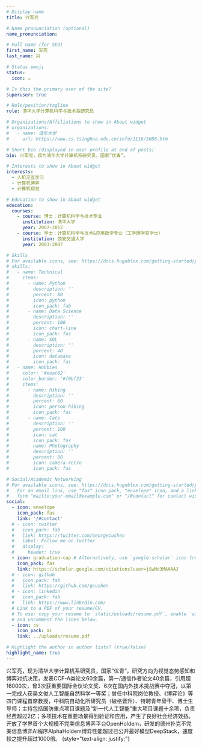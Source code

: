 ```yaml
---
# Display name
title: 兴军亮

# Name pronunciation (optional)
name_pronunciation: 

# Full name (for SEO)
first_name: 军亮
last_name: 兴

# Status emoji
status:
  icon: ☕️

# Is this the primary user of the site?
superuser: true

# Role/position/tagline
role: 清华大学计算机科学与技术系研究员

# Organizations/Affiliations to show in About widget
# organizations:
#   - name: 清华大学
#     url: https://www.cs.tsinghua.edu.cn/info/1116/5088.htm

# Short bio (displayed in user profile at end of posts)
bio: 兴军亮，现为清华大学计算机系研究员，国家“优青”。

# Interests to show in About widget
interests:
  - 人机交互学习
  - 计算机博弈
  - 计算机视觉

# Education to show in About widget
education:
  courses:
    - course: 博士：计算机科学与技术专业
      institution: 清华大学
      year: 2007-2012
    - course: 学士：计算机科学与技术&应用数学专业（工学理学双学士）
      institution: 西安交通大学
      year: 2003-2007

# Skills
# For available icons, see: https://docs.hugoblox.com/getting-started/page-builder/#icons
# skills:
#   - name: Technical
#     items:
#       - name: Python
#         description: ''
#         percent: 80
#         icon: python
#         icon_pack: fab
#       - name: Data Science
#         description: ''
#         percent: 100
#         icon: chart-line
#         icon_pack: fas
#       - name: SQL
#         description: ''
#         percent: 40
#         icon: database
#         icon_pack: fas
#   - name: Hobbies
#     color: '#eeac02'
#     color_border: '#f0bf23'
#     items:
#       - name: Hiking
#         description: ''
#         percent: 60
#         icon: person-hiking
#         icon_pack: fas
#       - name: Cats
#         description: ''
#         percent: 100
#         icon: cat
#         icon_pack: fas
#       - name: Photography
#         description: ''
#         percent: 80
#         icon: camera-retro
#         icon_pack: fas

# Social/Academic Networking
# For available icons, see: https://docs.hugoblox.com/getting-started/page-builder/#icons
#   For an email link, use "fas" icon pack, "envelope" icon, and a link in the
#   form "mailto:your-email@example.com" or "/#contact" for contact widget.
social:
  - icon: envelope
    icon_pack: fas
    link: '/#contact'
  # - icon: twitter
  #   icon_pack: fab
  #   link: https://twitter.com/GeorgeCushen
  #   label: Follow me on Twitter
  #   display:
  #     header: true
  - icon: graduation-cap # Alternatively, use `google-scholar` icon from `ai` icon pack
    icon_pack: fas
    link: https://scholar.google.com/citations?user=jSwNd3MAAAAJ
  # - icon: github
  #   icon_pack: fab
  #   link: https://github.com/gcushen
  # - icon: linkedin
  #   icon_pack: fab
  #   link: https://www.linkedin.com/
  # Link to a PDF of your resume/CV.
  # To use: copy your resume to `static/uploads/resume.pdf`, enable `ai` icons in `params.yaml`,
  # and uncomment the lines below.
  - icon: cv
    icon_pack: ai
    link: ../uploads/resume.pdf

# Highlight the author in author lists? (true/false)
highlight_name: true
---
```


兴军亮，现为清华大学计算机系研究员，国家“优青”，研究方向为视觉态势感知和博弈对抗决策，发表CCF-A类论文60余篇，第一/通信作者论文40余篇，引用超16000次，曾3次获重要国际会议论文奖、6次在国内外技术挑战赛中夺冠，以第一完成人获吴文俊人工智能自然科学一等奖；曾任中科院岗位教授、《博弈论》等四门课程首席教授，中科院自动化所研究员（破格晋升）、特聘青年骨干、博士生导师；主持包括国防重点项目课题及“新一代人工智能”重大项目课题十余项，负责经费超过2亿；多项技术在重要场景得到验证和应用，产生了良好社会经济效益。开放了学界首个大规模不完美信息博弈平台OpenHoldem，研发的德州扑克不完美信息博弈AI程序AlphaHoldem博弈性能超过已公开最好模型DeepStack，速度较之提升超过1000倍。
{style="text-align: justify;"}
